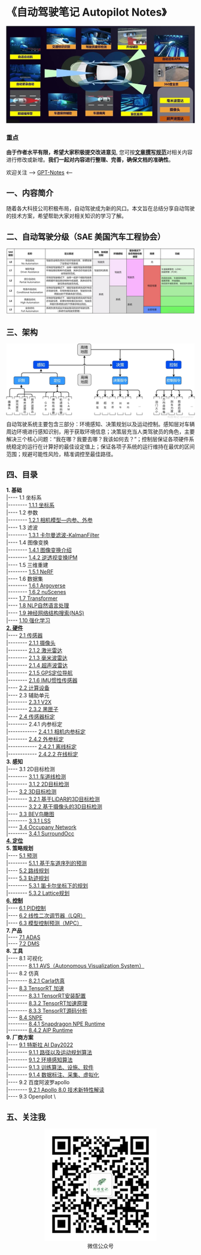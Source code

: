 # 《自动驾驶笔记 Autopilot Notes》

![封面](./imgs/1.jpg)
### 重点
**由于作者水平有限，希望大家积极提交改进意见**, 您可按[**文章撰写规范**](./文章撰写规范.md)对相关内容进行修改或新增。**我们一起对内容进行整理、完善，确保文档的准确性**。

欢迎关注 --> [GPT-Notes](https://github.com/gotonote/GPT-Notes) <--

## 一、内容简介
随着各大科技公司积极布局，自动驾驶成为新的风口。本文旨在总结分享自动驾驶的技术方案，希望帮助大家对相关知识的学习了解。

## 二、自动驾驶分级（SAE 美国汽车工程协会）
![自动驾驶分级](./imgs/2.jpg)

## 三、架构
![架构](./imgs/3.jpg)
自动驾驶系统主要包含三部分：环境感知、决策规划以及运动控制。感知层对车辆周边环境进行感知识别，用于获取环境信息；决策层充当人类驾驶员的角色，主要解决三个核心问题：“我在哪？我要去哪？我该如何去？”；控制层保证各项硬件系统稳定的运行在计算好的最佳设定值上；保证各项子系统的运行维持在最优的区间范围；规避可能性风险，精准调控至最佳路径。


## 四、目录

**1. 基础** \
|---- 1.1 坐标系 \
|-------- [1.1.1 坐标系](./ch01_基础/1.1%20坐标系/1.1.1%20坐标系.md) \
|---- 1.2 参数 \
|-------- [1.2.1 相机模型—内参、外参](./ch01_基础/1.2%20参数/1.2.1%20相机模型—内参、外参.md) \
|---- 1.3 滤波 \
|-------- [1.3.1 卡尔曼滤波-KalmanFilter](./ch01_基础/1.3%20滤波/1.3.1%20卡尔曼滤波-KalmanFilter.md) \
|---- 1.4 图像变换 \
|-------- [1.4.1 图像变换介绍](./ch01_基础/1.4%20图像变换/1.4.1%20图像变换介绍.md) \
|-------- [1.4.2 逆透视变换IPM](./ch01_基础/1.4%20图像变换/1.4.2%20逆透视变换IPM.md) \
|---- 1.5 三维重建 \
|-------- [1.5.1 NeRF](./ch01_基础/1.5%20三维重建/1.5.1%20NeRF/readme.md) \
|---- 1.6 数据集 \
|-------- [1.6.1 Argoverse](./ch01_基础/1.6%20数据集/1.6.1%20Argoverse.md) \
|-------- [1.6.2 nuScenes](./ch01_基础/1.6%20数据集/1.6.2%20nuScenes.md) \
|---- [1.7 Transformer](./ch01_基础/1.7%20Transformer/readme.md) \
|---- [1.8 NLP自然语言处理](./ch01_基础/1.8%20NLP自然语言处理/readme.md) \
|---- [1.9 神经网络结构搜索(NAS)](./ch01_基础/1.9%20神经网络结构搜索(NAS)/readme.md) \
|---- [1.10 强化学习](./ch01_基础/1.10%20强化学习/readme.md) \
[**2. 硬件**](./ch02_%E7%A1%AC%E4%BB%B6/README.md) \
|---- [2.1 传感器](./ch02_%E7%A1%AC%E4%BB%B6/2.1%20%E4%BC%A0%E6%84%9F%E5%99%A8/README.md) \
|-------- [2.1.1 摄像头](./ch02_%E7%A1%AC%E4%BB%B6/2.1%20%E4%BC%A0%E6%84%9F%E5%99%A8/2.1.1%20%E6%91%84%E5%83%8F%E5%A4%B4.md) \
|-------- [2.1.2 激光雷达](./ch02_%E7%A1%AC%E4%BB%B6/2.1%20%E4%BC%A0%E6%84%9F%E5%99%A8/2.1.2%20%E6%BF%80%E5%85%89%E9%9B%B7%E8%BE%BE.md) \
|-------- [2.1.3 毫米波雷达](./ch02_%E7%A1%AC%E4%BB%B6/2.1%20%E4%BC%A0%E6%84%9F%E5%99%A8/2.1.3%20%E6%AF%AB%E7%B1%B3%E6%B3%A2%E9%9B%B7%E8%BE%BE.md) \
|-------- [2.1.4 超声波雷达](./ch02_%E7%A1%AC%E4%BB%B6/2.1%20%E4%BC%A0%E6%84%9F%E5%99%A8/2.1.4%20%E8%B6%85%E5%A3%B0%E6%B3%A2%E9%9B%B7%E8%BE%BE.md) \
|-------- [2.1.5 GPS定位导航](./ch02_%E7%A1%AC%E4%BB%B6/2.1%20%E4%BC%A0%E6%84%9F%E5%99%A8/2.1.5%20GPS%E5%AE%9A%E4%BD%8D%E5%AF%BC%E8%88%AA.md) \
|-------- [2.1.6 IMU惯性传感器](./ch02_%E7%A1%AC%E4%BB%B6/2.1%20%E4%BC%A0%E6%84%9F%E5%99%A8/2.1.6%20IMU%E6%83%AF%E6%80%A7%E4%BC%A0%E6%84%9F%E5%99%A8.md) \
|---- [2.2 计算设备](./ch02_%E7%A1%AC%E4%BB%B6/2.2%20%E8%AE%A1%E7%AE%97%E5%8D%95%E5%85%83/README.md) \
|---- 2.3 辅助单元 \
|-------- [2.3.1 V2X](./ch02_%E7%A1%AC%E4%BB%B6/2.3%20%E8%BE%85%E5%8A%A9%E5%8D%95%E5%85%83/2.3.1%20V2X.md) \
|-------- [2.3.2 黑匣子](./ch02_%E7%A1%AC%E4%BB%B6/2.3%20%E8%BE%85%E5%8A%A9%E5%8D%95%E5%85%83/2.3.2%20%E9%BB%91%E5%8C%A3%E5%AD%90.md) \
|---- [2.4 传感器标定](./ch02_硬件/2.4%20传感器标定/readme.md) \
|-------- 2.4.1 内参标定 \
|------------ [2.4.1.1 相机内参标定](./ch02_硬件/2.4%20传感器标定/2.4.1%20内参标定/2.4.1.1%20相机内参标定.md) \
|-------- [2.4.2 外参标定](./ch02_硬件/2.4%20传感器标定/2.4.2%20外参标定/readme.md) \
|------------ [2.4.2.1 离线标定](./ch02_硬件/2.4%20传感器标定/2.4.2%20外参标定/2.4.2.1%20离线标定.md) \
|------------ [2.4.2.2 在线标定](./ch02_硬件/2.4%20传感器标定/2.4.2%20外参标定/2.4.2.2%20在线标定.md) \
**3. 感知** \
|---- 3.1 2D目标检测 \
|-------- [3.1.1 车道线检测](./ch03_感知/3.1%202D目标检测/3.1.1%20车道线检测.md) \
|-------- [3.1.2 2D目标检测](./ch03_感知/3.1%202D目标检测/3.1.2%202D目标检测.md) \
|---- [3.2 3D目标检测](./ch03_感知/3.2%203D目标检测/readme.md) \
|-------- [3.2.1 基于LiDAR的3D目标检测](./ch03_感知/3.2%203D目标检测/3.2.1%20基于LiDAR的3D目标检测/readme.md) \
|-------- [3.2.2 基于摄像头的3D目标检测](./ch03_感知/3.2%203D目标检测/3.2.2%20基于摄像头的3D目标检测/readme.md) \
|---- [3.3 BEV鸟瞰图](./ch03_%E6%84%9F%E7%9F%A5/3.3%20BEV%E9%B8%9F%E7%9E%B0%E5%9B%BE/README.md) \
|-------- [3.3.1 LSS](./ch03_感知/3.3%20BEV/3.3.1%20LSS.md) \
|---- [3.4 Occupany Network](./ch03_感知/3.4%20Occupany%20Network/3.4.1%20Occupany%20Network.md) \
|-------- [3.4.1 SurroundOcc](./ch03_感知/3.4%20Occupany%20Network/3.4.1%20SurroundOcc.md) \
[**4. 定位**](./ch04_定位/readme.md) \
**5. 策略规划** \
|---- [5.1 预测](./ch05_策略规划/5.1%20预测/readme.md) \
|-------- [5.1.1 基于车道序列的预测](./ch05_策略规划/5.1%20预测/5.1.1%20基于车道序列的预测.md) \
|---- [5.2 路线规划](./ch05_策略规划/5.2%20路线规划/README.md) \
|---- [5.3 轨迹规划](./ch05_策略规划/5.3%20轨迹规划/readme.md) \
|-------- [5.3.1 笛卡尔坐标下的规划](./ch05_策略规划/5.3%20轨迹规划/5.3.1%20笛卡尔坐标下的规划.md) \
|-------- [5.3.2 Lattice规划](./ch05_策略规划/5.3%20轨迹规划/5.3.2%20Lattice规划.md) \
[**6. 控制**](./ch06_%E6%8E%A7%E5%88%B6/readme.md) \
|---- [6.1 PID控制](./ch06_控制/6.1%20PID控制.md) \
|---- [6.2 线性二次调节器（LQR）](./ch06_控制/6.2%20线性二次调节器(LQR).md) \
|---- [6.3 模型控制预测（MPC）](./ch06_控制/6.3%20模型控制预测(MPC).md) \
**7. 产品** \
|---- [7.1 ADAS](./ch07_产品/7.1%20ADAS/README.md) \
|---- [7.2 DMS](./ch07_%E4%BA%A7%E5%93%81/7.2%20DMS/README.md) \
**8. 工具** \
|---- 8.1 可视化 \
|-------- [8.1.1 AVS（Autonomous Visualization System）](./ch08_工具/8.1%20可视化/8.1.1%20AVS（Autonomous%20Visualization%20System）/readme.md) \
|---- 8.2 仿真 \
|-------- [8.2.1 Carla仿真](./ch08_工具/8.2%20仿真/8.2.1%20Carla仿真/readme.md) \
|---- [8.3 TensorRT 加速](./ch08_工具/8.3%20TensorRT加速/readme.md) \
|-------- [8.3.1 TensorRT安装配置](./ch08_工具/8.3%20TensorRT加速/8.3.1%20TensorRT安装配置.md) \
|-------- [8.3.2 TensorRT加速原理](./ch08_工具/8.3%20TensorRT加速/8.3.2%20TensorRT加速原理.md) \
|-------- [8.3.3 TensorRT源码分析](./ch08_工具/8.3%20TensorRT加速/8.3.3%20TensorRT源码分析.md) \
|---- [8.4 SNPE](./ch08_工具/8.4%20SNPE/readme.md) \
|-------- [8.4.1 Snapdragon NPE Runtime](./ch08_工具/8.4%20SNPE/8.4.1%20Snapdragon%20NPE%20Runtime.md) \
|-------- [8.4.2 AIP Runtime](./ch08_工具/8.4%20SNPE/8.4.2%20AIP%20Runtime.md) \
**9. 厂商方案** \
|---- [9.1 特斯拉 AI Day2022](./ch09_厂商方案/9.1%20特斯拉%20AI%20Day2022/README.md) \
|-------- [9.1.1 路径以及运动规划算法](./ch09_厂商方案/9.1%20特斯拉%20AI%20Day2022/9.1.1%20路径以及运动规划算法.md) \
|-------- [9.1.2 环境感知算法](./ch09_厂商方案/9.1%20特斯拉%20AI%20Day2022/9.1.2%20环境感知算法.md) \
|-------- [9.1.3 训练算法、设施、软件](./ch09_厂商方案/9.1%20特斯拉%20AI%20Day2022/9.1.3%20训练算法、设施、软件.md) \
|-------- [9.1.4 数据标注、采集、虚拟化](./ch09_厂商方案/9.1%20特斯拉%20AI%20Day2022/9.1.4%20数据标注、采集、虚拟化.md) \
|---- 9.2 百度阿波罗apollo \
|-------- [9.2.1 Apollo 8.0 技术新特性解读](./ch09_厂商方案/9.2%20百度阿波罗apollo/9.2.1%20Apollo%208.0%20技术新特性解读.md) \
|---- 9.3 Openpilot \

## 五、关注我

<div align=center>
<img src="./imgs/wechat-public.jpg" width="300" height="300"> 
</div>
<div align=center>微信公众号</div>



